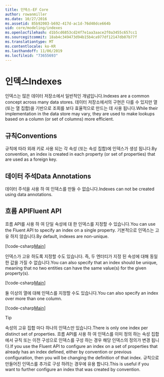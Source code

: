 ```yaml
---
title: 인덱스-EF Core
author: rowanmiller
ms.date: 10/27/2016
ms.assetid: 85b92003-b692-417d-ac1d-76d40dce664b
uid: core/modeling/indexes
ms.openlocfilehash: d1b5cd6853cd24f7e1aa3aace2f0a3455c657cc1
ms.sourcegitcommit: 18ab4c349473d94b15b4ca977df12147db07b77f
ms.translationtype: MT
ms.contentlocale: ko-KR
ms.lasthandoff: 11/06/2019
ms.locfileid: "73655693"
---
```

# <a name="indexes"></a><span data-ttu-id="333e3-102">인덱스</span><span class="sxs-lookup"><span data-stu-id="333e3-102">Indexes</span></span>

<span data-ttu-id="333e3-103">인덱스는 많은 데이터 저장소에서 일반적인 개념입니다.</span><span class="sxs-lookup"><span data-stu-id="333e3-103">Indexes are a common concept across many data stores.</span></span> <span data-ttu-id="333e3-104">데이터 저장소에서의 구현은 다를 수 있지만 열 (또는 열 집합)을 기반으로 조회를 보다 효율적으로 만드는 데 사용 됩니다.</span><span class="sxs-lookup"><span data-stu-id="333e3-104">While their implementation in the data store may vary, they are used to make lookups based on a column (or set of columns) more efficient.</span></span>

## <a name="conventions"></a><span data-ttu-id="333e3-105">규칙</span><span class="sxs-lookup"><span data-stu-id="333e3-105">Conventions</span></span>

<span data-ttu-id="333e3-106">규칙에 따라 외래 키로 사용 되는 각 속성 (또는 속성 집합)에 인덱스가 생성 됩니다.</span><span class="sxs-lookup"><span data-stu-id="333e3-106">By convention, an index is created in each property (or set of properties) that are used as a foreign key.</span></span>

## <a name="data-annotations"></a><span data-ttu-id="333e3-107">데이터 주석</span><span class="sxs-lookup"><span data-stu-id="333e3-107">Data Annotations</span></span>

<span data-ttu-id="333e3-108">데이터 주석을 사용 하 여 인덱스를 만들 수 없습니다.</span><span class="sxs-lookup"><span data-stu-id="333e3-108">Indexes can not be created using data annotations.</span></span>

## <a name="fluent-api"></a><span data-ttu-id="333e3-109">흐름 API</span><span class="sxs-lookup"><span data-stu-id="333e3-109">Fluent API</span></span>

<span data-ttu-id="333e3-110">흐름 API를 사용 하 여 단일 속성에 대 한 인덱스를 지정할 수 있습니다.</span><span class="sxs-lookup"><span data-stu-id="333e3-110">You can use the Fluent API to specify an index on a single property.</span></span> <span data-ttu-id="333e3-111">기본적으로 인덱스는 고유 하지 않습니다.</span><span class="sxs-lookup"><span data-stu-id="333e3-111">By default, indexes are non-unique.</span></span>

[!code-csharp[Main](../../../samples/core/Modeling/FluentAPI/Index.cs?name=Index&highlight=7,8)]

<span data-ttu-id="333e3-112">인덱스가 고유 하도록 지정할 수도 있습니다. 즉, 두 엔터티가 지정 된 속성에 대해 동일한 값을 가질 수 없습니다.</span><span class="sxs-lookup"><span data-stu-id="333e3-112">You can also specify that an index should be unique, meaning that no two entities can have the same value(s) for the given property(s).</span></span>

[!code-csharp[Main](../../../samples/core/Modeling/FluentAPI/IndexUnique.cs?name=ModelBuilder&highlight=3)]

<span data-ttu-id="333e3-113">둘 이상의 열에 대해 인덱스를 지정할 수도 있습니다.</span><span class="sxs-lookup"><span data-stu-id="333e3-113">You can also specify an index over more than one column.</span></span>

[!code-csharp[Main](../../../samples/core/Modeling/FluentAPI/IndexComposite.cs?name=Composite&highlight=7,8)]

> [!TIP]  
> <span data-ttu-id="333e3-114">속성의 고유 집합 마다 하나의 인덱스만 있습니다.</span><span class="sxs-lookup"><span data-stu-id="333e3-114">There is only one index per distinct set of properties.</span></span> <span data-ttu-id="333e3-115">흐름 API를 사용 하 여 인덱스를 이미 정의 하는 속성 집합에서 규칙 또는 이전 구성으로 인덱스를 구성 하는 경우 해당 인덱스의 정의가 변경 됩니다.</span><span class="sxs-lookup"><span data-stu-id="333e3-115">If you use the Fluent API to configure an index on a set of properties that already has an index defined, either by convention or previous configuration, then you will be changing the definition of that index.</span></span> <span data-ttu-id="333e3-116">규칙으로 만들어진 인덱스를 추가로 구성 하려는 경우에 유용 합니다.</span><span class="sxs-lookup"><span data-stu-id="333e3-116">This is useful if you want to further configure an index that was created by convention.</span></span>
